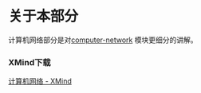 # 关于本部分

计算机网络部分是对[computer-network](https://github.com/guang19/framework-learning/blob/dev/computer-network/Computer-Network.md)
模块更细分的讲解。


### XMind下载

[计算机网络 - XMind](https://github.com/guang19/framework-learning/blob/dev/xmind_file/计算机网络.xmind)